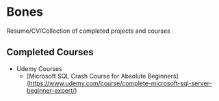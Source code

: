 # Bones
Resume/CV/Collection of completed projects and courses

## Completed Courses

* Udemy Courses
	* [Microsoft SQL Crash Course for Absolute Beginners] (https://www.udemy.com/course/complete-microsoft-sql-server-beginner-expert/)

